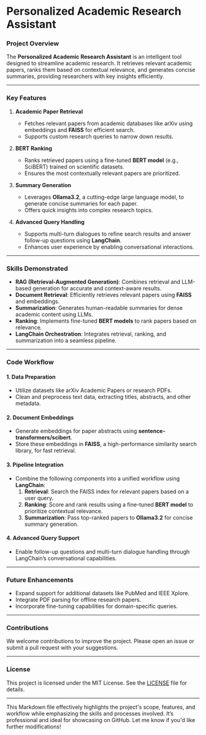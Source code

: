 # **Personalized Academic Research Assistant**

### **Project Overview**
The **Personalized Academic Research Assistant** is an intelligent tool designed to streamline academic research. It retrieves relevant academic papers, ranks them based on contextual relevance, and generates concise summaries, providing researchers with key insights efficiently.

---

### **Key Features**
1. **Academic Paper Retrieval**  
   - Fetches relevant papers from academic databases like arXiv using embeddings and **FAISS** for efficient search.  
   - Supports custom research queries to narrow down results.  

2. **BERT Ranking**  
   - Ranks retrieved papers using a fine-tuned **BERT model** (e.g., SciBERT) trained on scientific datasets.  
   - Ensures the most contextually relevant papers are prioritized.

3. **Summary Generation**  
   - Leverages **Ollama3.2**, a cutting-edge large language model, to generate concise summaries for each paper.  
   - Offers quick insights into complex research topics.

4. **Advanced Query Handling**  
   - Supports multi-turn dialogues to refine search results and answer follow-up questions using **LangChain**.  
   - Enhances user experience by enabling conversational interactions.

---

### **Skills Demonstrated**
- **RAG (Retrieval-Augmented Generation)**: Combines retrieval and LLM-based generation for accurate and context-aware results.  
- **Document Retrieval**: Efficiently retrieves relevant papers using **FAISS** and embeddings.  
- **Summarization**: Generates human-readable summaries for dense academic content using LLMs.  
- **Ranking**: Implements fine-tuned **BERT models** to rank papers based on relevance.  
- **LangChain Orchestration**: Integrates retrieval, ranking, and summarization into a seamless pipeline.

---

### **Code Workflow**

#### **1. Data Preparation**
- Utilize datasets like arXiv Academic Papers or research PDFs.
- Clean and preprocess text data, extracting titles, abstracts, and other metadata.

#### **2. Document Embeddings**
- Generate embeddings for paper abstracts using **sentence-transformers/scibert**.  
- Store these embeddings in **FAISS**, a high-performance similarity search library, for fast retrieval.

#### **3. Pipeline Integration**
- Combine the following components into a unified workflow using **LangChain**:
  1. **Retrieval**: Search the FAISS index for relevant papers based on a user query.  
  2. **Ranking**: Score and rank results using a fine-tuned **BERT model** to prioritize contextual relevance.  
  3. **Summarization**: Pass top-ranked papers to **Ollama3.2** for concise summary generation.

#### **4. Advanced Query Support**
- Enable follow-up questions and multi-turn dialogue handling through LangChain’s conversational capabilities.

---

### **Future Enhancements**
- Expand support for additional datasets like PubMed and IEEE Xplore.
- Integrate PDF parsing for offline research papers.
- Incorporate fine-tuning capabilities for domain-specific queries.

---

### **Contributions**
We welcome contributions to improve the project. Please open an issue or submit a pull request with your suggestions.

---

### **License**
This project is licensed under the MIT License. See the [LICENSE](LICENSE) file for details.

---

This Markdown file effectively highlights the project's scope, features, and workflow while emphasizing the skills and processes involved. It’s professional and ideal for showcasing on GitHub. Let me know if you'd like further modifications!
